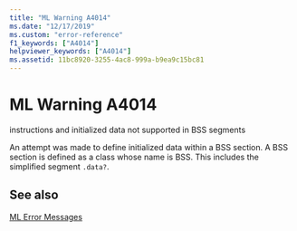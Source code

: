 ```yaml
---
title: "ML Warning A4014"
ms.date: "12/17/2019"
ms.custom: "error-reference"
f1_keywords: ["A4014"]
helpviewer_keywords: ["A4014"]
ms.assetid: 11bc8920-3255-4ac8-999a-b9ea9c15bc81
---
```

# ML Warning A4014

instructions and initialized data not supported in BSS segments

An attempt was made to define initialized data within a BSS section.  A BSS section is defined as a class whose name is BSS.  This includes the simplified segment `.data?`.

## See also

[ML Error Messages](../../assembler/masm/ml-error-messages.md)<br/>